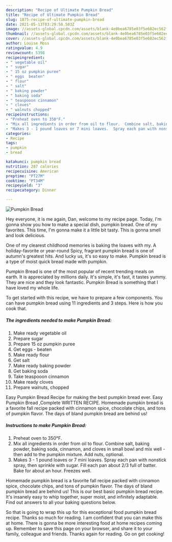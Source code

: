 ```yaml
---
description: "Recipe of Ultimate Pumpkin Bread"
title: "Recipe of Ultimate Pumpkin Bread"
slug: 1875-recipe-of-ultimate-pumpkin-bread
date: 2021-05-13T03:29:58.503Z
image: //assets-global.cpcdn.com/assets/blank-4e0bea6785e03f5e602ec562f230caae08da540cada707380b4fe1bbebba43da.png
thumbnail: //assets-global.cpcdn.com/assets/blank-4e0bea6785e03f5e602ec562f230caae08da540cada707380b4fe1bbebba43da.png
cover: //assets-global.cpcdn.com/assets/blank-4e0bea6785e03f5e602ec562f230caae08da540cada707380b4fe1bbebba43da.png
author: Louise Moss
ratingvalue: 4.9
reviewcount: 5398
recipeingredient:
- " vegetable oil"
- " sugar"
- " 15 oz pumpkin puree"
- " eggs  beaten"
- " flour"
- " salt"
- " baking powder"
- " baking soda"
- " teaspooon cinnamon"
- " cloves"
- " walnuts chopped"
recipeinstructions:
- "Preheat oven to 350°F."
- "Mix all ingredients in order from oil to flour.  Combine salt, baking powder, baking soda, cinnamon, and cloves in small bowl and mix well - then add to the pumpkin mixture. Add nuts, optional."
- "Makes 3 - 1 pound loaves or 7 mini loaves.  Spray each pan with nonstick spray, then sprinkle with sugar.  Fill each pan about 2/3 full of batter.  Bake for about an hour.  Freezes well."
categories:
- Recipe
tags:
- pumpkin
- bread

katakunci: pumpkin bread 
nutrition: 287 calories
recipecuisine: American
preptime: "PT27M"
cooktime: "PT34M"
recipeyield: "3"
recipecategory: Dinner

---
```



![Pumpkin Bread](//assets-global.cpcdn.com/assets/blank-4e0bea6785e03f5e602ec562f230caae08da540cada707380b4fe1bbebba43da.png)

Hey everyone, it is me again, Dan, welcome to my recipe page. Today, I'm gonna show you how to make a special dish, pumpkin bread. One of my favorites. This time, I'm gonna make it a little bit tasty. This is gonna smell and look delicious.

One of my clearest childhood memories is baking the loaves with my. A holiday-favorite or year-round Spicy, fragrant pumpkin bread is one of autumn&#39;s greatest hits. And lucky us, it&#39;s so easy to make. Pumpkin bread is a type of moist quick bread made with pumpkin.

Pumpkin Bread is one of the most popular of recent trending meals on earth. It is appreciated by millions daily. It's simple, it's fast, it tastes yummy. They are nice and they look fantastic. Pumpkin Bread is something that I have loved my whole life.


To get started with this recipe, we have to prepare a few components. You can have pumpkin bread using 11 ingredients and 3 steps. Here is how you cook that.

<!--inarticleads1-->

##### The ingredients needed to make Pumpkin Bread:

1. Make ready  vegetable oil
1. Prepare  sugar
1. Prepare  15 oz pumpkin puree
1. Get  eggs - beaten
1. Make ready  flour
1. Get  salt
1. Make ready  baking powder
1. Get  baking soda
1. Take  teaspooon cinnamon
1. Make ready  cloves
1. Prepare  walnuts, chopped


Easy Pumpkin Bread Recipe for making the best pumpkin bread ever. Easy Pumpkin Bread ,Complete WRITTEN RECIPE. Homemade pumpkin bread is a favorite fall recipe packed with cinnamon spice, chocolate chips, and tons of pumpkin flavor. The days of bland pumpkin bread are behind us! 

<!--inarticleads2-->

##### Instructions to make Pumpkin Bread:

1. Preheat oven to 350°F.
1. Mix all ingredients in order from oil to flour.  Combine salt, baking powder, baking soda, cinnamon, and cloves in small bowl and mix well - then add to the pumpkin mixture. Add nuts, optional.
1. Makes 3 - 1 pound loaves or 7 mini loaves.  Spray each pan with nonstick spray, then sprinkle with sugar.  Fill each pan about 2/3 full of batter.  Bake for about an hour.  Freezes well.


Homemade pumpkin bread is a favorite fall recipe packed with cinnamon spice, chocolate chips, and tons of pumpkin flavor. The days of bland pumpkin bread are behind us! This is our best basic pumpkin bread recipe. It&#39;s insanely easy to whip together, super moist, and infinitely adaptable. Find out answers to all your baking questions below. 

So that is going to wrap this up for this exceptional food pumpkin bread recipe. Thanks so much for reading. I am confident that you can make this at home. There is gonna be more interesting food at home recipes coming up. Remember to save this page on your browser, and share it to your family, colleague and friends. Thanks again for reading. Go on get cooking!
